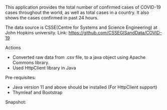 This application provides the total number of confirmed cases of COVID-19 cases throughout the world, as well as total cases in a country.
It also shows the cases confirmed in past 24 hours. 

The data source is CSSE(Centre for Systems and Science Engineering) at John Hopkins university.
Link: https://github.com/CSSEGISandData/COVID-19

Actions

* Converted raw data from .csv file, to a java object using Apache Commons library.
* Used HttpClient library in Java

Pre-requisites:

* Java version 11 and above should be installed (For HttpClient support)
* Thymleaf and Bootstrap

Snapshot:

